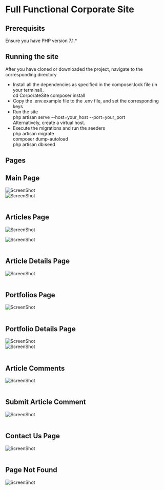 # Full Functional Corporate Site

## Prerequisits
Ensure you have PHP version 7.1.*

## Running the site
After you have cloned or downloaded the project, navigate to the corresponding directory
<ul>
  <li>
       Install all the dependencies as specified in the composer.lock file (in your terminal). <br/>
       cd CorporateSite 
       composer install
  </li>
  <li>
      Copy the .env.example file to the .env file, and set the corresponding keys
  </li>
  <li>
      Run the site <br/>
      php artisan serve --host=your_host --port=your_port <br/> 
      Alternatively, create a virtual host. <br/>
  </li>
  <li>
     Execute the migrations and run the seeders <br/> 
     php artisan migrate <br/>
     composer dump-autoload <br/>
     php artisan db:seed <br/>
  </li>
</ul>

## Pages
## Main Page 
![ScreenShot](https://i.imgur.com/8f4kj37.png)
 <br/> 
![ScreenShot](https://i.imgur.com/eUPQQ7T.png) 
<br/> <br/>

 ## Articles Page 

![ScreenShot](https://i.imgur.com/XegKJGC.png)
 <br/>

![ScreenShot](https://i.imgur.com/9MCGX2q.png)
 <br/> <br/>
 ## Article Details Page

![ScreenShot](https://i.imgur.com/omYJ1Am.png)
 <br/> <br/>

 ## Portfolios Page
![ScreenShot](https://i.imgur.com/UzKrLMN.png)
 <br/> <br/>
## Portfolio Details Page 
![ScreenShot](https://i.imgur.com/5P4fAIO.png)
 <br/> 
![ScreenShot](https://i.imgur.com/hH8OnCw.png)
 <br/> <br/>
## Article Comments
![ScreenShot](https://i.imgur.com/cVV3PJQ.png)
 <br/> <br/>
 ## Submit Article Comment
![ScreenShot](https://i.imgur.com/mHGspew.png)
 <br/> <br/>
## Contact Us Page
![ScreenShot](https://i.imgur.com/8gWK7Tc.png)
 <br/> <br/>
## Page Not Found 
![ScreenShot](https://i.imgur.com/STeVldk.png)

